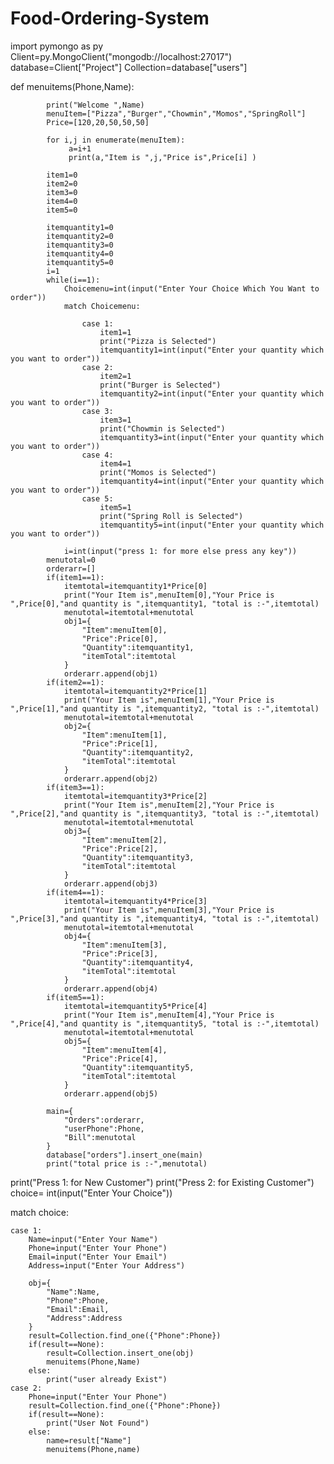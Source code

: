 # Food-Ordering-System
import pymongo as py
Client=py.MongoClient("mongodb://localhost:27017")
database=Client["Project"]
Collection=database["users"]

def menuitems(Phone,Name):
    
            print("Welcome ",Name)
            menuItem=["Pizza","Burger","Chowmin","Momos","SpringRoll"]
            Price=[120,20,50,50,50]
        
            for i,j in enumerate(menuItem):
                 a=i+1   
                 print(a,"Item is ",j,"Price is",Price[i] )
            
            item1=0
            item2=0
            item3=0
            item4=0
            item5=0
        
            itemquantity1=0
            itemquantity2=0
            itemquantity3=0
            itemquantity4=0
            itemquantity5=0
            i=1
            while(i==1):
                Choicemenu=int(input("Enter Your Choice Which You Want to order"))
                match Choicemenu:
            
                    case 1:
                        item1=1
                        print("Pizza is Selected")
                        itemquantity1=int(input("Enter your quantity which you want to order"))
                    case 2:
                        item2=1
                        print("Burger is Selected")
                        itemquantity2=int(input("Enter your quantity which you want to order"))
                    case 3:
                        item3=1
                        print("Chowmin is Selected")
                        itemquantity3=int(input("Enter your quantity which you want to order"))
                    case 4:
                        item4=1
                        print("Momos is Selected")
                        itemquantity4=int(input("Enter your quantity which you want to order"))
                    case 5:
                        item5=1
                        print("Spring Roll is Selected")
                        itemquantity5=int(input("Enter your quantity which you want to order"))
    
                i=int(input("press 1: for more else press any key"))
            menutotal=0
            orderarr=[]
            if(item1==1):
                itemtotal=itemquantity1*Price[0]
                print("Your Item is",menuItem[0],"Your Price is ",Price[0],"and quantity is ",itemquantity1, "total is :-",itemtotal)
                menutotal=itemtotal+menutotal
                obj1={
                    "Item":menuItem[0],
                    "Price":Price[0],
                    "Quantity":itemquantity1,
                    "itemTotal":itemtotal
                } 
                orderarr.append(obj1)
            if(item2==1):
                itemtotal=itemquantity2*Price[1]
                print("Your Item is",menuItem[1],"Your Price is ",Price[1],"and quantity is ",itemquantity2, "total is :-",itemtotal)
                menutotal=itemtotal+menutotal
                obj2={
                    "Item":menuItem[1],
                    "Price":Price[1],
                    "Quantity":itemquantity2,
                    "itemTotal":itemtotal
                } 
                orderarr.append(obj2)
            if(item3==1):
                itemtotal=itemquantity3*Price[2]
                print("Your Item is",menuItem[2],"Your Price is ",Price[2],"and quantity is ",itemquantity3, "total is :-",itemtotal)
                menutotal=itemtotal+menutotal
                obj3={
                    "Item":menuItem[2],
                    "Price":Price[2],
                    "Quantity":itemquantity3,
                    "itemTotal":itemtotal
                } 
                orderarr.append(obj3)
            if(item4==1):
                itemtotal=itemquantity4*Price[3]
                print("Your Item is",menuItem[3],"Your Price is ",Price[3],"and quantity is ",itemquantity4, "total is :-",itemtotal)
                menutotal=itemtotal+menutotal
                obj4={
                    "Item":menuItem[3],
                    "Price":Price[3],
                    "Quantity":itemquantity4,
                    "itemTotal":itemtotal
                } 
                orderarr.append(obj4)
            if(item5==1):
                itemtotal=itemquantity5*Price[4]
                print("Your Item is",menuItem[4],"Your Price is ",Price[4],"and quantity is ",itemquantity5, "total is :-",itemtotal)
                menutotal=itemtotal+menutotal
                obj5={
                    "Item":menuItem[4],
                    "Price":Price[4],
                    "Quantity":itemquantity5,
                    "itemTotal":itemtotal
                } 
                orderarr.append(obj5)
            
            main={
                "Orders":orderarr,
                "userPhone":Phone,
                "Bill":menutotal
            }
            database["orders"].insert_one(main)
            print("total price is :-",menutotal)
    
print("Press 1: for New Customer")
print("Press 2: for Existing Customer")
choice= int(input("Enter Your Choice"))

match choice:

    case 1:
        Name=input("Enter Your Name")
        Phone=input("Enter Your Phone")
        Email=input("Enter Your Email")
        Address=input("Enter Your Address")

        obj={
            "Name":Name,
            "Phone":Phone,
            "Email":Email,
            "Address":Address
        }
        result=Collection.find_one({"Phone":Phone})
        if(result==None):
            result=Collection.insert_one(obj)  
            menuitems(Phone,Name)
        else:
            print("user already Exist")
    case 2:
        Phone=input("Enter Your Phone")
        result=Collection.find_one({"Phone":Phone})
        if(result==None):
            print("User Not Found")      
        else:
            name=result["Name"]
            menuitems(Phone,name)
